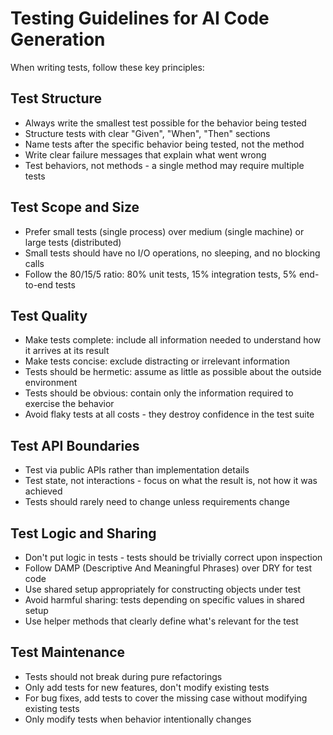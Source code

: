 # Testing Guidelines for AI Code Generation

When writing tests, follow these key principles:

## Test Structure
- Always write the smallest test possible for the behavior being tested
- Structure tests with clear "Given", "When", "Then" sections
- Name tests after the specific behavior being tested, not the method
- Write clear failure messages that explain what went wrong
- Test behaviors, not methods - a single method may require multiple tests

## Test Scope and Size
- Prefer small tests (single process) over medium (single machine) or large tests (distributed)
- Small tests should have no I/O operations, no sleeping, and no blocking calls
- Follow the 80/15/5 ratio: 80% unit tests, 15% integration tests, 5% end-to-end tests

## Test Quality
- Make tests complete: include all information needed to understand how it arrives at its result
- Make tests concise: exclude distracting or irrelevant information
- Tests should be hermetic: assume as little as possible about the outside environment
- Tests should be obvious: contain only the information required to exercise the behavior
- Avoid flaky tests at all costs - they destroy confidence in the test suite

## Test API Boundaries
- Test via public APIs rather than implementation details
- Test state, not interactions - focus on what the result is, not how it was achieved
- Tests should rarely need to change unless requirements change

## Test Logic and Sharing
- Don't put logic in tests - tests should be trivially correct upon inspection
- Follow DAMP (Descriptive And Meaningful Phrases) over DRY for test code
- Use shared setup appropriately for constructing objects under test
- Avoid harmful sharing: tests depending on specific values in shared setup
- Use helper methods that clearly define what's relevant for the test

## Test Maintenance
- Tests should not break during pure refactorings
- Only add tests for new features, don't modify existing tests
- For bug fixes, add tests to cover the missing case without modifying existing tests
- Only modify tests when behavior intentionally changes
